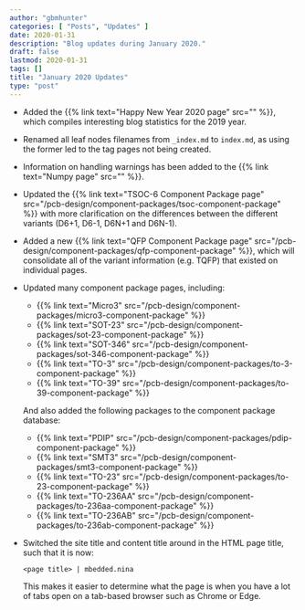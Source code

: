 ```yaml
---
author: "gbmhunter"
categories: [ "Posts", "Updates" ]
date: 2020-01-31
description: "Blog updates during January 2020."
draft: false
lastmod: 2020-01-31
tags: []
title: "January 2020 Updates"
type: "post"
---
```


* Added the {{% link text="Happy New Year 2020 page" src="" %}}, which compiles interesting blog statistics for the 2019 year.

* Renamed all leaf nodes filenames from `_index.md` to `index.md`, as using the former led to the tag pages not being created.

* Information on handling warnings has been added to the {{% link text="Numpy page" src="" %}}.

* Updated the {{% link text="TSOC-6 Component Package page" src="/pcb-design/component-packages/tsoc-component-package" %}} with more clarification on the differences between the different variants (D6+1, D6-1, D6N+1 and D6N-1).

* Added a new {{% link text="QFP Component Package page" src="/pcb-design/component-packages/qfp-component-package" %}}, which will consolidate all of the variant information (e.g. TQFP) that existed on individual pages.

* Updated many component package pages, including:
    * {{% link text="Micro3" src="/pcb-design/component-packages/micro3-component-package" %}}
    * {{% link text="SOT-23" src="/pcb-design/component-packages/sot-23-component-package" %}}
    * {{% link text="SOT-346" src="/pcb-design/component-packages/sot-346-component-package" %}}
    * {{% link text="TO-3" src="/pcb-design/component-packages/to-3-component-package" %}}
    * {{% link text="TO-39" src="/pcb-design/component-packages/to-39-component-package" %}}

    And also added the following packages to the component package database:

    * {{% link text="PDIP" src="/pcb-design/component-packages/pdip-component-package" %}}
    * {{% link text="SMT3" src="/pcb-design/component-packages/smt3-component-package" %}}
    * {{% link text="TO-23" src="/pcb-design/component-packages/to-23-component-package" %}}
    * {{% link text="TO-236AA" src="/pcb-design/component-packages/to-236aa-component-package" %}}
    * {{% link text="TO-236AB" src="/pcb-design/component-packages/to-236ab-component-package" %}}

* Switched the site title and content title around in the HTML page title, such that it is now:

    ```
    <page title> | mbedded.nina
    ```

    This makes it easier to determine what the page is when you have a lot of tabs open on a tab-based browser such as Chrome or Edge.
